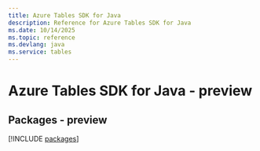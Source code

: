 ```yaml
---
title: Azure Tables SDK for Java
description: Reference for Azure Tables SDK for Java
ms.date: 10/14/2025
ms.topic: reference
ms.devlang: java
ms.service: tables
---
```

# Azure Tables SDK for Java - preview
## Packages - preview
[!INCLUDE [packages](tables-index.md)]
